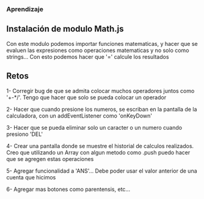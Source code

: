 ### Aprendizaje

## Instalación de modulo Math.js

Con este modulo podemos importar funciones matematicas, y hacer que se evaluen las expresiones como operaciones matematicas y no solo como strings... Con esto podemos hacer que '=' calcule los resultados

## Retos

1- Corregir bug de que se admita colocar muchos operadores juntos como '+-*/'. Tengo que hacer que solo se pueda colocar un operador

2- Hacer que cuando presione los numeros, se escriban en la pantalla de la calculadora, con un addEventListener como 'onKeyDown' 

3- Hacer que se pueda eliminar solo un caracter o un numero cuando presiono 'DEL' 

4- Crear una pantalla donde se muestre el historial de calculos realizados. Creo que utilizando un Array con algun metodo como .push puedo hacer que se agregen estas operaciones

5- Agregar funcionalidad a 'ANS'... Debe poder usar el valor anterior de una cuenta que hicimos

6- Agregar mas botones como parentensis, etc...

